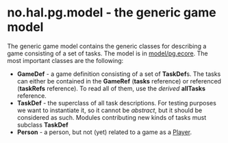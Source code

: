 # no.hal.pg.model - the generic game model

The generic game model contains the generic classes for describing a game consisting of a set of tasks. The model is in [model/pg.ecore](model/pg.ecore). The most important classes are the following:

* <a name="GameDef">**GameDef**</a> - a game definition consisting of a set of **TaskDef**s. The tasks can either be contained in the **GameRef** (**tasks** reference) or referenced (**taskRefs** reference). To read all of them, use the *derived* **allTasks** reference.
* <a name="TaskDef">**TaskDef**</a> - the superclass of all task descriptions. For testing purposes we want to instantiate it, so it cannot be *abstract*, but it should be considered as such. Modules contributing new kinds of tasks must subclass **TaskDef**
* <a name="Person">**Person**</a> - a person, but not (yet) related to a game as a [Player](../no.hal.pg.runtime/readme.md#Player).
